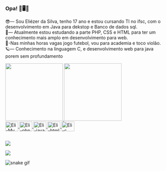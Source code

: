 ### Opa! 👋🖥️🎸

😎— Sou Eliézer da Silva, tenho 17 ano e estou cursando TI no ifsc, com o desenvolvimento em Java para dekstop e Banco de dados sql. <br>
🤟— Atualmente  estou estudando a parte PHP, CSS e HTML  para ter um conhecimento mais amplo em desenvolvimento para web.<br>
💪-Nas minhas horas vagas jogo futebol, vou para academia e toco violão.<br>
🪐— Conhecimento na linguagem C, e desenvolvimento web para java porem sem profundamento<br>
<div >
  <a href="https://github.com/eliezerdasilva">
  <img height="180em" src="https://github-readme-stats.vercel.app/api?username=eliezerdasilva&show_icons=true&theme=dracula&include_all_commits=true&count_private=true"/>
  <img height="180em" src="https://github-readme-stats.vercel.app/api/top-langs/?username=eliezerdasilva&layout=compact&langs_count=7&theme=dracula"/>
</div>
<img align="center" alt="Eli-My" height="30" width="40" src="https://cdn.jsdelivr.net/gh/devicons/devicon/icons/mysql/mysql-original.svg" />
<img align="center" alt="Eli-php" height="30" width="40" src="https://cdn.jsdelivr.net/gh/devicons/devicon/icons/php/php-original.svg" />
<img align="center" alt="Eli-java" height="30" width="40" src="https://cdn.jsdelivr.net/gh/devicons/devicon/icons/java/java-original.svg" />
<img align="center" alt="Eli-html" height="30" width="40" src="https://cdn.jsdelivr.net/gh/devicons/devicon/icons/html5/html5-original.svg" />
<img align="center" alt="Eli-c" height="30" width="40" src="https://cdn.jsdelivr.net/gh/devicons/devicon/icons/c/c-original.svg" />


 ##
<div> 
 
  <a href="https://www.instagram.com/3liezer_li/" target="_blank"><img src="https://img.shields.io/badge/-Instagram-%23E4405F?style=for-the-badge&logo=instagram&logoColor=white" target="_blank">
  
  <a href="https://www.linkedin.com/in/eli%C3%A9zer-silva-835b45242/" target="_blank"><img src="https://img.shields.io/badge/-LinkedIn-%230077B5?style=for-the-badge&logo=linkedin&logoColor=white" target="_blank"></a> 
 
  
![snake gif](https://github.com/eliezerdasilva/eliezerdasilva./blob/output/github-contribution-grid-snake.svg)
  </div>
